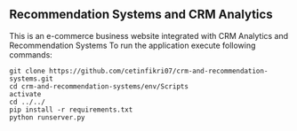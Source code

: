 ## Recommendation Systems and CRM Analytics
This is an e-commerce business website integrated with CRM Analytics and Recommendation Systems
To run the application execute following commands:
```
git clone https://github.com/cetinfikri07/crm-and-recommendation-systems.git
cd crm-and-recommendation-systems/env/Scripts
activate
cd ../../
pip install -r requirements.txt
python runserver.py
```
